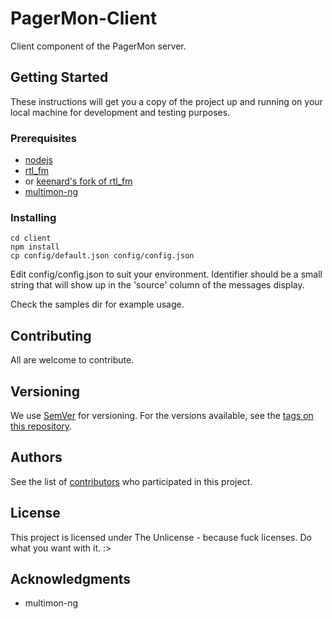 # PagerMon-Client

Client component of the PagerMon server.

## Getting Started

These instructions will get you a copy of the project up and running on your local machine for development and testing purposes.

### Prerequisites

* [nodejs](https://nodejs.org/)
* [rtl_fm](https://github.com/osmocom/rtl-sdr)
* or [keenard's fork of rtl_fm](https://github.com/keenerd/rtl-sdr)
* [multimon-ng](https://github.com/EliasOenal/multimon-ng)

### Installing

```
cd client
npm install
cp config/default.json config/config.json
```

Edit config/config.json to suit your environment. Identifier should be a small string that will show up in the 'source' column of the messages display.

Check the samples dir for example usage.

## Contributing

All are welcome to contribute.

## Versioning

We use [SemVer](http://semver.org/) for versioning. For the versions available, see the [tags on this repository](https://github.com/davidmckenzie/pagermon/tags). 

## Authors

See the list of [contributors](https://github.com/davidmckenzie/pagermon/contributors) who participated in this project.

## License

This project is licensed under The Unlicense - because fuck licenses. Do what you want with it. :>

## Acknowledgments

* multimon-ng
